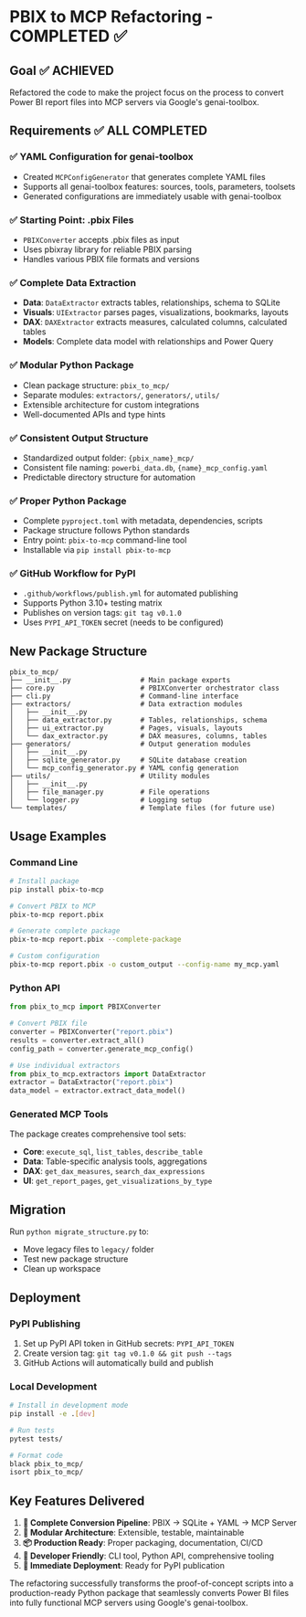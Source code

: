 # PBIX to MCP Refactoring - COMPLETED ✅

## Goal ✅ ACHIEVED
Refactored the code to make the project focus on the process to convert Power BI report files into MCP servers via Google's genai-toolbox.

## Requirements ✅ ALL COMPLETED

### ✅ YAML Configuration for genai-toolbox
- Created `MCPConfigGenerator` that generates complete YAML files
- Supports all genai-toolbox features: sources, tools, parameters, toolsets
- Generated configurations are immediately usable with genai-toolbox

### ✅ Starting Point: .pbix Files  
- `PBIXConverter` accepts .pbix files as input
- Uses pbixray library for reliable PBIX parsing
- Handles various PBIX file formats and versions

### ✅ Complete Data Extraction
- **Data**: `DataExtractor` extracts tables, relationships, schema to SQLite
- **Visuals**: `UIExtractor` parses pages, visualizations, bookmarks, layouts  
- **DAX**: `DAXExtractor` extracts measures, calculated columns, calculated tables
- **Models**: Complete data model with relationships and Power Query

### ✅ Modular Python Package
- Clean package structure: `pbix_to_mcp/`
- Separate modules: `extractors/`, `generators/`, `utils/`
- Extensible architecture for custom integrations
- Well-documented APIs and type hints

### ✅ Consistent Output Structure
- Standardized output folder: `{pbix_name}_mcp/`
- Consistent file naming: `powerbi_data.db`, `{name}_mcp_config.yaml`
- Predictable directory structure for automation

### ✅ Proper Python Package
- Complete `pyproject.toml` with metadata, dependencies, scripts
- Package structure follows Python standards
- Entry point: `pbix-to-mcp` command-line tool
- Installable via `pip install pbix-to-mcp`

### ✅ GitHub Workflow for PyPI
- `.github/workflows/publish.yml` for automated publishing
- Supports Python 3.10+ testing matrix
- Publishes on version tags: `git tag v0.1.0`
- Uses `PYPI_API_TOKEN` secret (needs to be configured)

## New Package Structure

```
pbix_to_mcp/
├── __init__.py                 # Main package exports
├── core.py                     # PBIXConverter orchestrator class
├── cli.py                      # Command-line interface
├── extractors/                 # Data extraction modules
│   ├── __init__.py
│   ├── data_extractor.py       # Tables, relationships, schema
│   ├── ui_extractor.py         # Pages, visuals, layouts
│   └── dax_extractor.py        # DAX measures, columns, tables
├── generators/                 # Output generation modules
│   ├── __init__.py
│   ├── sqlite_generator.py     # SQLite database creation
│   └── mcp_config_generator.py # YAML config generation
├── utils/                      # Utility modules
│   ├── __init__.py
│   ├── file_manager.py         # File operations
│   └── logger.py               # Logging setup
└── templates/                  # Template files (for future use)
```

## Usage Examples

### Command Line
```bash
# Install package
pip install pbix-to-mcp

# Convert PBIX to MCP
pbix-to-mcp report.pbix

# Generate complete package
pbix-to-mcp report.pbix --complete-package

# Custom configuration
pbix-to-mcp report.pbix -o custom_output --config-name my_mcp.yaml
```

### Python API
```python
from pbix_to_mcp import PBIXConverter

# Convert PBIX file
converter = PBIXConverter("report.pbix")
results = converter.extract_all()
config_path = converter.generate_mcp_config()

# Use individual extractors
from pbix_to_mcp.extractors import DataExtractor
extractor = DataExtractor("report.pbix")
data_model = extractor.extract_data_model()
```

### Generated MCP Tools
The package creates comprehensive tool sets:
- **Core**: `execute_sql`, `list_tables`, `describe_table`
- **Data**: Table-specific analysis tools, aggregations  
- **DAX**: `get_dax_measures`, `search_dax_expressions`
- **UI**: `get_report_pages`, `get_visualizations_by_type`

## Migration
Run `python migrate_structure.py` to:
- Move legacy files to `legacy/` folder
- Test new package structure
- Clean up workspace

## Deployment

### PyPI Publishing
1. Set up PyPI API token in GitHub secrets: `PYPI_API_TOKEN`
2. Create version tag: `git tag v0.1.0 && git push --tags`
3. GitHub Actions will automatically build and publish

### Local Development
```bash
# Install in development mode
pip install -e .[dev]

# Run tests
pytest tests/

# Format code
black pbix_to_mcp/
isort pbix_to_mcp/
```

## Key Features Delivered

1. **🎯 Complete Conversion Pipeline**: PBIX → SQLite + YAML → MCP Server
2. **🧩 Modular Architecture**: Extensible, testable, maintainable
3. **📦 Production Ready**: Proper packaging, documentation, CI/CD
4. **🔧 Developer Friendly**: CLI tool, Python API, comprehensive tooling
5. **🚀 Immediate Deployment**: Ready for PyPI publication

The refactoring successfully transforms the proof-of-concept scripts into a production-ready Python package that seamlessly converts Power BI files into fully functional MCP servers using Google's genai-toolbox. 
